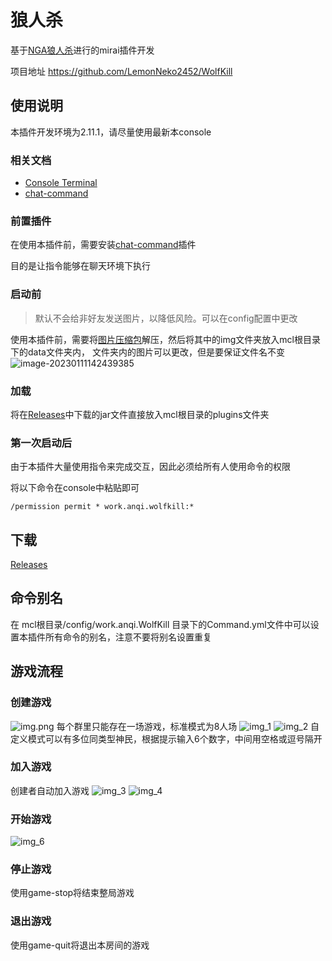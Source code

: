 # 狼人杀
基于[NGA狼人杀](https://ngabbs.com/read.php?tid=11000590&rand=473)进行的mirai插件开发

项目地址 https://github.com/LemonNeko2452/WolfKill
## 使用说明
本插件开发环境为2.11.1，请尽量使用最新本console
### 相关文档
* [Console Terminal](https://docs.mirai.mamoe.net/ConsoleTerminal.html)
* [chat-command](https://github.com/project-mirai/chat-command)
### 前置插件
在使用本插件前，需要安装[chat-command](https://github.com/project-mirai/chat-command/releases)插件

目的是让指令能够在聊天环境下执行
### 启动前
> 默认不会给非好友发送图片，以降低风险。可以在config配置中更改

使用本插件前，需要将[图片压缩包](https://github.com/LemonNeko2452/WolfKill/blob/master/img.zip)解压，然后将其中的img文件夹放入mcl根目录下的data文件夹内，
文件夹内的图片可以更改，但是要保证文件名不变
![image-20230111142439385](https://lemon-neko.oss-cn-beijing.aliyuncs.com/img/image-20230111142439385.png)

### 加载
将在[Releases](https://github.com/LemonNeko2452/WolfKill/releases/)中下载的jar文件直接放入mcl根目录的plugins文件夹 

### 第一次启动后
由于本插件大量使用指令来完成交互，因此必须给所有人使用命令的权限

将以下命令在console中粘贴即可
```shell
/permission permit * work.anqi.wolfkill:*
```

## 下载
[Releases](https://github.com/LemonNeko2452/WolfKill/releases/)

## 命令别名

在 mcl根目录/config/work.anqi.WolfKill 目录下的Command.yml文件中可以设置本插件所有命令的别名，注意不要将别名设置重复

## 游戏流程
### 创建游戏
![img.png](https://lemon-neko.oss-cn-beijing.aliyuncs.com/img/img.png)
每个群里只能存在一场游戏，标准模式为8人场
![img_1](https://lemon-neko.oss-cn-beijing.aliyuncs.com/img/img_1.png)
![img_2](https://lemon-neko.oss-cn-beijing.aliyuncs.com/img/img_2.png)
自定义模式可以有多位同类型神民，根据提示输入6个数字，中间用空格或逗号隔开
### 加入游戏
创建者自动加入游戏
![img_3](https://lemon-neko.oss-cn-beijing.aliyuncs.com/img/img_3.png)
![img_4](https://lemon-neko.oss-cn-beijing.aliyuncs.com/img/img_4.png)
### 开始游戏
![img_6](https://lemon-neko.oss-cn-beijing.aliyuncs.com/img/img_6.png)
### 停止游戏
使用game-stop将结束整局游戏
### 退出游戏
使用game-quit将退出本房间的游戏

